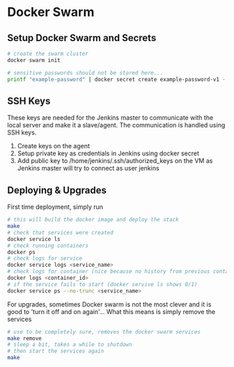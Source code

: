 # Docker Swarm

## Setup Docker Swarm and Secrets

```bash
# create the swarm cluster
docker swarm init

# sensitive passwords should not be stored here...
printf "example-password" | docker secret create example-password-v1 -
```

## SSH Keys

These keys are needed for the Jenkins master to communicate with the local server and make it a slave/agent.
The communication is handled using SSH keys.

1. Create keys on the agent
2. Setup private key as credentials in Jenkins using docker secret
3. Add public key to /home/jenkins/.ssh/authorized_keys on the VM as Jenkins master will try to connect as user jenkins

## Deploying & Upgrades

First time deployment, simply run

```bash
# this will build the docker image and deploy the stack
make
# check that services were created
docker service ls
# check running containers
docker ps
# check logs for service
docker service logs <service_name>
# check logs for container (nice because no history from previous containers in same service)
docker logs <container_id>
# if the service fails to start (docker servive ls shows 0/1)
docker service ps --no-trunc <service_name>
```

For upgrades, sometimes Docker swarm is not the most clever and it is good to 
'turn it off and on again'... What this means is simply remove the services

```bash
# use to be completely sure, removes the docker swarm services
make remove
# sleep a bit, takes a while to shutdown
# then start the services again
make
```
